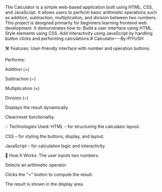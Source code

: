 The Calculator is a simple web-based application built using HTML, CSS, and JavaScript. It allows users to perform basic arithmetic operations such as addition, subtraction, multiplication, and division between two numbers.  This project is designed primarily for beginners learning frontend web development. It demonstrates how to:  Build a user interface using HTML.  Style elements using CSS.  Add interactivity using JavaScript by handling button clicks and performing calculations.# Calculator---By-PIYUSH

🛠️ Features:
User-friendly interface with number and operation buttons.

Performs:

Addition (+)

Subtraction (−)

Multiplication (×)

Division (÷)

Displays the result dynamically.

Clear/reset functionality.

💡 Technologies Used:
HTML – for structuring the calculator layout.

CSS – for styling the buttons, display, and layout.

JavaScript – for calculation logic and interactivity.

🚀 How It Works:
The user inputs two numbers.

Selects an arithmetic operator.

Clicks the "=" button to compute the result.

The result is shown in the display area.
